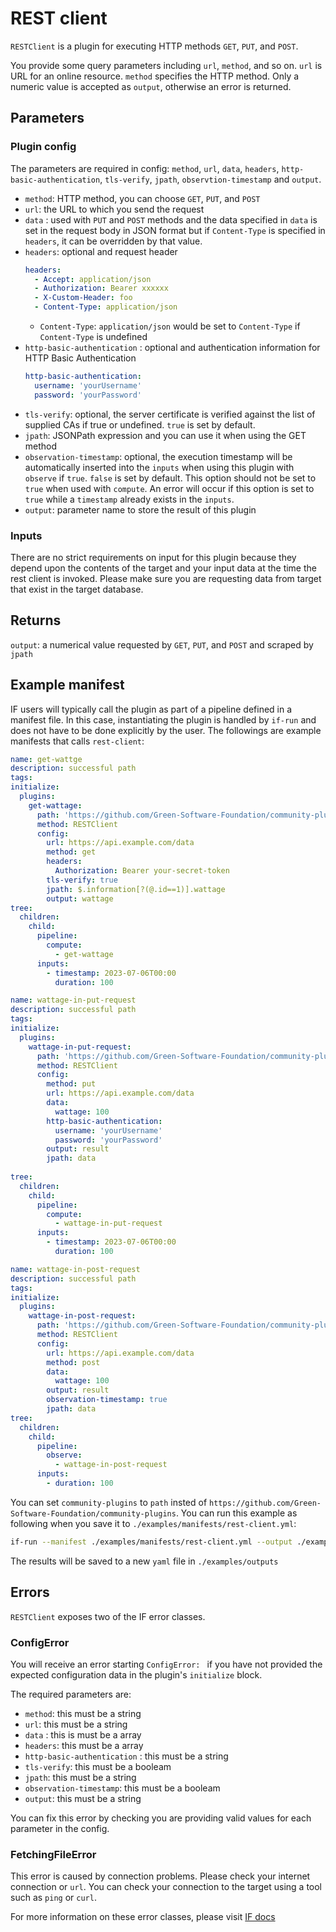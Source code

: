 # REST client

`RESTClient` is a plugin for executing HTTP methods `GET`, `PUT`, and `POST`. 

You provide some query parameters including `url`, `method`, and so on. `url` is URL for an online resource. `method` specifies the HTTP method. Only a numeric value is accepted as `output`, otherwise an error is returned.

## Parameters

### Plugin config

The parameters are required in config: `method`, `url`, `data`, `headers`, `http-basic-authentication`, `tls-verify`, `jpath`, `observtion-timestamp` and `output`.


- `method`: HTTP method, you can choose `GET`, `PUT`, and `POST`
- `url`: the URL to which you send the request 
- `data` : used with `PUT` and `POST` methods and the data specified in `data` is set in the request body in JSON format but if `Content-Type` is specified in `headers`, it can be overridden by that value.
- `headers`: optional and request header
    ```yml
    headers: 
      - Accept: application/json
      - Authorization: Bearer xxxxxx
      - X-Custom-Header: foo
      - Content-Type: application/json
    ```
    - `Content-Type`: `application/json` would be set to `Content-Type` if `Content-Type` is undefined
- `http-basic-authentication` : optional and authentication information for HTTP Basic Authentication
    ```yml
    http-basic-authentication: 
      username: 'yourUsername'
      password: 'yourPassword'
    ```
- `tls-verify`: optional, the server certificate is verified against the list of supplied CAs if true or undefined. `true` is set by default.
- `jpath`: JSONPath expression and you can use it when using the GET method
- `observation-timestamp`: optional, the execution timestamp will be automatically inserted into the `inputs` when using this plugin with `observe` if `true`. `false` is set by default. This option should not be set to `true` when used with `compute`. An error will occur if this option is set to `true` while a `timestamp` already exists in the `inputs`.
- `output`: parameter name to store the result of this plugin

### Inputs

There are no strict requirements on input for this plugin because they depend upon the contents of the target and your input data at the time the rest client is invoked. Please make sure you are requesting data from target that exist in the target database.

## Returns

`output`: a numerical value requested by `GET`, `PUT`, and `POST` and scraped by `jpath`

## Example manifest

IF users will typically call the plugin as part of a pipeline defined in a manifest file. In this case, instantiating the plugin is handled by `if-run` and does not have to be done explicitly by the user. The followings are example manifests that calls `rest-client`:

```yaml
name: get-wattge
description: successful path
tags:
initialize:
  plugins:
    get-wattage:
      path: 'https://github.com/Green-Software-Foundation/community-plugins'
      method: RESTClient
      config:
        url: https://api.example.com/data
        method: get
        headers:
          Authorization: Bearer your-secret-token
        tls-verify: true
        jpath: $.information[?(@.id==1)].wattage
        output: wattage
tree:
  children:
    child:
      pipeline:
        compute:
          - get-wattage
      inputs:
        - timestamp: 2023-07-06T00:00 
          duration: 100
```
```yaml
name: wattage-in-put-request
description: successful path
tags:
initialize:
  plugins:
    wattage-in-put-request:
      path: 'https://github.com/Green-Software-Foundation/community-plugins'
      method: RESTClient
      config:
        method: put
        url: https://api.example.com/data
        data: 
          wattage: 100
        http-basic-authentication: 
          username: 'yourUsername'
          password: 'yourPassword'
        output: result
        jpath: data
          
tree:
  children:
    child:
      pipeline:
        compute:
          - wattage-in-put-request
      inputs:
        - timestamp: 2023-07-06T00:00 
          duration: 100


```
```yaml
name: wattage-in-post-request
description: successful path
tags:
initialize:
  plugins:
    wattage-in-post-request:
      path: 'https://github.com/Green-Software-Foundation/community-plugins'
      method: RESTClient
      config:
        url: https://api.example.com/data
        method: post
        data: 
          wattage: 100
        output: result
        observation-timestamp: true
        jpath: data
tree:
  children:
    child:
      pipeline:
        observe:
          - wattage-in-post-request
      inputs:
        - duration: 100
```
You can set `community-plugins` to `path` insted of `https://github.com/Green-Software-Foundation/community-plugins`. 
You can run this example as following when you save it to `./examples/manifests/rest-client.yml`:

```sh
if-run --manifest ./examples/manifests/rest-client.yml --output ./examples/outputs/rest-client
```

The results will be saved to a new `yaml` file in `./examples/outputs`

## Errors

`RESTClient` exposes two of the IF error classes.

### ConfigError

You will receive an error starting `ConfigError: ` if you have not provided the expected configuration data in the plugin's `initialize` block.

The required parameters are:

- `method`: this must be a string
- `url`: this must be a string
- `data` : this is must be a array
- `headers`: this must be a array
- `http-basic-authentication` : this must be a string
- `tls-verify`: this must be a booleam
- `jpath`: this must be a string
- `observation-timestamp`: this must be a booleam
- `output`: this must be a string

You can fix this error by checking you are providing valid values for each parameter in the config.

### FetchingFileError

This error is caused by connection problems. Please check your internet connection or `url`. You can check your connection to the target using a tool such as `ping` or `curl`.

For more information on these error classes, please visit [IF docs](https://if.greensoftware.foundation/reference/errors)

